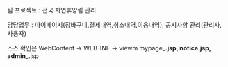 팀 프로젝트 : 전국 자연휴양림 관리

담당업무 : 마이페이지(장바구니,결제내역,취소내역,이용내역), 공지사항 관리(관리자,사용자)

소스 확인은 WebContent -> WEB-INF  -> viewm
mypage_**.jsp, notice.jsp, admin_**.jsp
